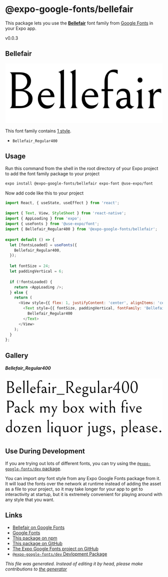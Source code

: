 # @expo-google-fonts/bellefair

This package lets you use the [**Bellefair**](https://fonts.google.com/specimen/Bellefair) font family from [Google Fonts](https://fonts.google.com/) in your Expo app.

v0.0.3

## Bellefair

![Bellefair](./font-family.png)

This font family contains [1 style](#gallery).

- `Bellefair_Regular400`

## Usage

Run this command from the shell in the root directory of your Expo project to add the font family package to your project
```sh
expo install @expo-google-fonts/bellefair expo-font @use-expo/font
```

Now add code like this to your project
```js
import React, { useState, useEffect } from 'react';

import { Text, View, StyleSheet } from 'react-native';
import { AppLoading } from 'expo';
import { useFonts } from '@use-expo/font';
import { Bellefair_Regular400 } from '@expo-google-fonts/bellefair';

export default () => {
  let [fontsLoaded] = useFonts({
    Bellefair_Regular400,
  });

  let fontSize = 24;
  let paddingVertical = 6;

  if (!fontsLoaded) {
    return <AppLoading />;
  } else {
    return (
      <View style={{ flex: 1, justifyContent: 'center', alignItems: 'center' }}>
        <Text style={{ fontSize, paddingVertical, fontFamily: 'Bellefair_Regular400' }}>
          Bellefair_Regular400
        </Text>
      </View>
    );
  }
};

```

## Gallery

##### Bellefair_Regular400
![Bellefair_Regular400](./581fd752c6fe9933425b7868917fe51b6d222b42336b931e58385cea219007a0.ttf.png)


## Use During Development

If you are trying out lots of different fonts, you can try using the [`@expo-google-fonts/dev` package](https://github.com/expo/google-fonts/tree/master/font-packages/dev#readme).

You can import *any* font style from any Expo Google Fonts package from it. It will load the fonts
over the network at runtime instead of adding the asset as a file to your project, so it may take longer
for your app to get to interactivity at startup, but it is extremely convenient
for playing around with any style that you want.

## Links

- [Bellefair on Google Fonts](https://fonts.google.com/specimen/Bellefair)
- [Google Fonts](https://fonts.google.com/)
- [This package on npm](https://www.npmjs.com/package/@expo-google-fonts/bellefair)
- [This package on GitHub](https://github.com/expo/google-fonts/tree/master/font-packages/bellefair)
- [The Expo Google Fonts project on GitHub](https://github.com/expo/google-fonts)
- [`@expo-google-fonts/dev` Devlopment Package](https://github.com/expo/google-fonts/tree/master/font-packages/dev)


*This file was generated. Instead of editing it by head, please make contributions to [the generator](https://github.com/expo/google-fonts/tree/master/packages/generator)*
